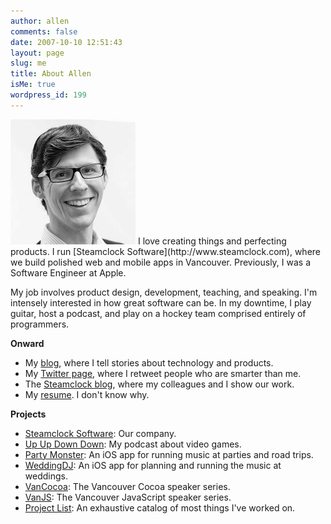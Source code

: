 ```yaml
---
author: allen
comments: false
date: 2007-10-10 12:51:43
layout: page
slug: me
title: About Allen
isMe: true
wordpress_id: 199
---
```


<img src='/images/allen-pike-2014.jpg' style='max-width: 200px'>
I love creating things and perfecting products. I run [Steamclock Software](http://www.steamclock.com), where we build polished web and mobile apps in Vancouver. Previously, I was a Software Engineer at Apple.

My job involves product design, development, teaching, and speaking. I'm intensely interested in how great software can be. In my downtime, I play guitar, host a podcast, and play on a hockey team comprised entirely of programmers.

**Onward**

* My [blog](/archive/), where I tell stories about technology and products.
* My [Twitter page](https://twitter.com/apike), where I retweet people who are smarter than me.
* The [Steamclock blog](http://www.steamclock.com/blog/), where my colleagues and I show our work.
* My [resume](/resume/). I don't know why.

**Projects**

* [Steamclock Software](http://www.steamclock.com/): Our company.
* [Up Up Down Down](http://www.upup.fm/): My podcast about video games.
* [Party Monster](http://www.steamclock.com/partymonster/): An iOS app for running music at parties and road trips.
* [WeddingDJ](http://www.steamclock.com/weddingdj/): An iOS app for planning and running the music at weddings.
* [VanCocoa](http://www.vancocoa.com/): The Vancouver Cocoa speaker series.
* [VanJS](http://www.vanjs.com/): The Vancouver JavaScript speaker series.
* [Project List](/projects/): An exhaustive catalog of most things I've worked on.

